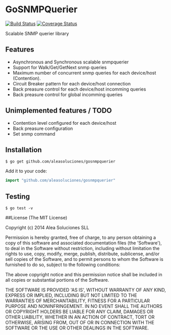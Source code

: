 # GoSNMPQuerier

[![Build Status](https://travis-ci.org/aleasoluciones/gosnmpquerier.svg?branch=master)](https://travis-ci.org/aleasoluciones/gosnmpquerier)
[![Coverage Status](https://img.shields.io/coveralls/aleasoluciones/gosnmpquerier.svg)](https://coveralls.io/r/aleasoluciones/gosnmpquerier?branch=master)

Scalable SNMP querier library

## Features
 * Asynchronous and Synchronous scalable snmpquerier
 * Support for Walk/Get/GetNext snmp queries
 * Maximum number of concurrent snmp queries for each device/host (Contention).
 * Circuit Breaker pattern for each device/host connection
 * Back preasure control for each device/host incomming queries
 * Back preasure control for global incomming queries

##  Unimplemented features / TODO
 * Contention level configured for each device/host
 * Back preasure configuration
 * Set snmp command
 

## Installation

```
$ go get github.com/aleasoluciones/gosnmpquerier
```

Add it to your code:

```go
import "github.com/aleasoluciones/gosnmpquerier"
```

## Testing

```
$ go test -v
```

##License
(The MIT License)

Copyright (c) 2014 Alea Soluciones SLL

Permission is hereby granted, free of charge, to any person obtaining a copy of this software and associated documentation files (the 'Software'), to deal in the Software without restriction, including without limitation the rights to use, copy, modify, merge, publish, distribute, sublicense, and/or sell copies of the Software, and to permit persons to whom the Software is furnished to do so, subject to the following conditions:

The above copyright notice and this permission notice shall be included in all copies or substantial portions of the Software.

THE SOFTWARE IS PROVIDED 'AS IS', WITHOUT WARRANTY OF ANY KIND, EXPRESS OR IMPLIED, INCLUDING BUT NOT LIMITED TO THE WARRANTIES OF MERCHANTABILITY, FITNESS FOR A PARTICULAR PURPOSE AND NONINFRINGEMENT. IN NO EVENT SHALL THE AUTHORS OR COPYRIGHT HOLDERS BE LIABLE FOR ANY CLAIM, DAMAGES OR OTHER LIABILITY, WHETHER IN AN ACTION OF CONTRACT, TORT OR OTHERWISE, ARISING FROM, OUT OF OR IN CONNECTION WITH THE SOFTWARE OR THE USE OR OTHER DEALINGS IN THE SOFTWARE.

